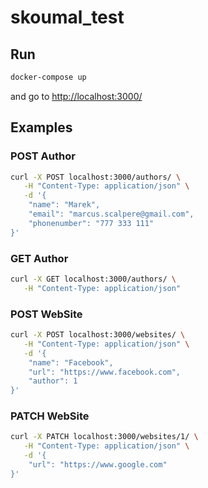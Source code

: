 # skoumal_test

## Run 

```bash
docker-compose up
```

and go to [http://localhost:3000/](http://localhost:3000/)

## Examples
### POST Author

```bash
curl -X POST localhost:3000/authors/ \
   -H "Content-Type: application/json" \
   -d '{ 
    "name": "Marek",
    "email": "marcus.scalpere@gmail.com",
    "phonenumber": "777 333 111"
}' 
```

### GET Author
```bash
curl -X GET localhost:3000/authors/ \
   -H "Content-Type: application/json"
```

### POST WebSite

```bash
curl -X POST localhost:3000/websites/ \
   -H "Content-Type: application/json" \
   -d '{ 
    "name": "Facebook",
    "url": "https://www.facebook.com",
    "author": 1
}' 
```

### PATCH WebSite

```bash
curl -X PATCH localhost:3000/websites/1/ \
   -H "Content-Type: application/json" \
   -d '{ 
    "url": "https://www.google.com"
}' 
```
